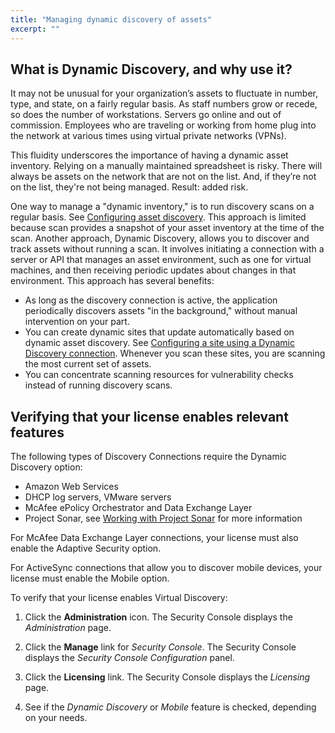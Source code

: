 ```yaml
---
title: "Managing dynamic discovery of assets"
excerpt: ""
---
```

## What is Dynamic Discovery, and why use it?

It may not be unusual for your organization’s assets to fluctuate in number, type, and state, on a fairly regular basis. As staff numbers grow or recede, so does the number of workstations. Servers go online and out of commission. Employees who are traveling or working from home plug into the network at various times using virtual private networks (VPNs).

This fluidity underscores the importance of having a dynamic asset inventory. Relying on a manually maintained spreadsheet is risky. There will always be assets on the network that are not on the list. And, if they’re not on the list, they're not being managed. Result: added risk.

One way to manage a "dynamic inventory," is to run discovery scans on a regular basis. See [Configuring asset discovery](doc:configuring-asset-discovery). This approach is limited because scan provides a snapshot of your asset inventory at the time of the scan. Another approach, Dynamic Discovery, allows you to discover and track assets without running a scan. It involves initiating a connection with a server or API that manages an asset environment, such as one for virtual machines, and then receiving periodic updates about changes in that environment. This approach has several benefits:

* As long as the discovery connection is active, the application periodically discovers assets "in the background," without manual intervention on your part.
* You can create dynamic sites that update automatically based on dynamic asset discovery. See [Configuring a site using a Dynamic Discovery connection](doc:configuring-a-site-using-a-dynamic-discovery-connection). Whenever you scan these sites, you are scanning the most current set of assets.
* You can concentrate scanning resources for vulnerability checks instead of running discovery scans.

## Verifying that your license enables relevant features

The following types of Discovery Connections require the Dynamic Discovery option:

* Amazon Web Services
* DHCP log servers, VMware servers
* McAfee ePolicy Orchestrator and Data Exchange Layer
* Project Sonar, see [Working with Project Sonar](doc:working-with-project-sonar) for more information

For McAfee Data Exchange Layer connections, your license must also enable the Adaptive Security option.

For ActiveSync connections that allow you to discover mobile devices, your license must enable the Mobile option.

To verify that your license enables Virtual Discovery:

1. Click the **Administration** icon.
The Security Console displays the _Administration_ page.

2. Click the **Manage** link for _Security Console_.
The Security Console displays the _Security Console Configuration_ panel.

3. Click the **Licensing** link.
The Security Console displays the _Licensing_ page.

4. See if the _Dynamic Discovery_ or _Mobile_ feature is checked, depending on your needs.